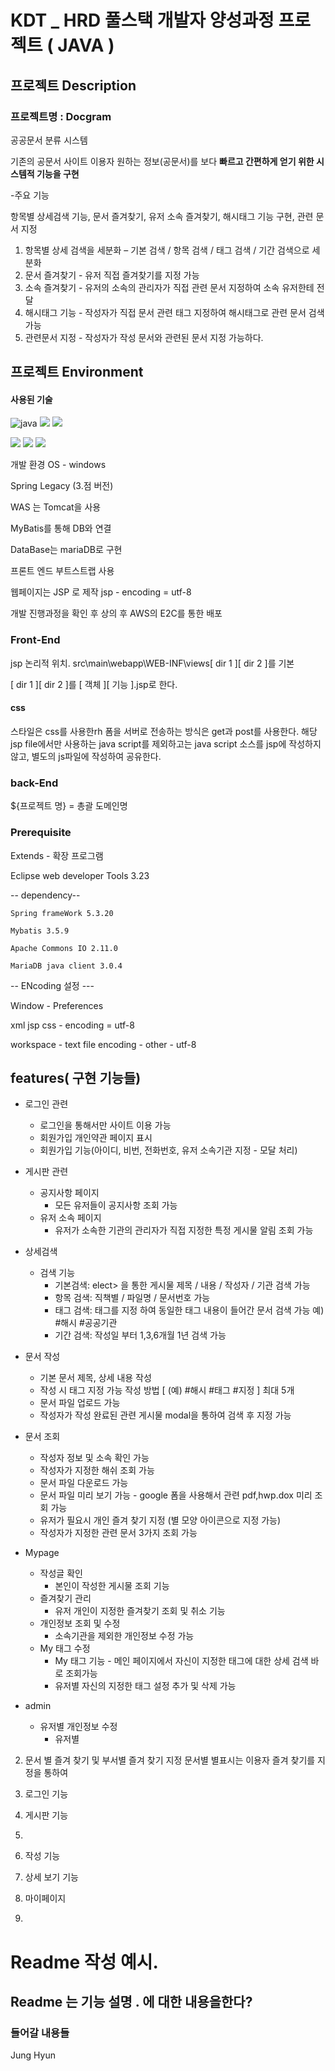 # KDT _ HRD 풀스택 개발자 양성과정 프로젝트 ( JAVA )

## 프로젝트 Description

### 프로젝트명 : Docgram

공공문서 분류 시스템 

기존의 공문서 사이트 이용자 원하는 정보(공문서)를
보다 **빠르고 간편하게 얻기 위한 시스템적 기능을 구현**

-주요 기능

항목별 상세검색 기능, 문서 즐겨찾기, 유저 소속 즐겨찾기, 해시태그 기능 구현, 관련 문서 지정

1. 항목별 상세 검색을 세분화 – 기본 검색 / 항목 검색 / 태그 검색 / 기간 검색으로 세분화
2. 문서 즐겨찾기 - 유저 직접 즐겨찾기를 지정 가능
3. 소속 즐겨찾기 - 유저의 소속의 관리자가 직접 관련 문서 지정하여 소속 유저한테 전달 
4. 해시태그 기능 - 작성자가 직접 문서 관련 태그 지정하여 해시태그로 관련 문서 검색 가능
5. 관련문서 지정 - 작성자가 작성 문서와 관련된 문서 지정 가능하다.

## 프로젝트 Environment
#### 사용된 기술
![java](https://camo.githubusercontent.com/64fff471582dc0763edf9abaebaf343ba03c7a34021313b77c9b4cd00368caf8/68747470733a2f2f696d672e736869656c64732e696f2f62616467652f4a6176612d3030364435433f7374796c653d666c61742d737175617265266c6f676f3d4a617661266c6f676f436f6c6f723d7768697465)
<img src="https://img.shields.io/badge/Tomcat-F8DC75?style=flat-square&logo=Apache Tomcat&logoColor=black"/></a>
<img src="https://img.shields.io/badge/MariaDB-003545?style=flat-square&logo=MariaDB&logoColor=white"/></a> 

<img src="https://img.shields.io/badge/Spring-6DB33F?style=flat-square&logo=Spring&logoColor=white"/></a>
<img src="https://img.shields.io/badge/Bootstrap-7952B3?style=flat-square&logo=Bootstrap&logoColor=white"/></a>
<img src="https://img.shields.io/badge/Amazon AWS-FF9900?style=flat-square&logo=Amazon AWS&logoColor=white"/></a>

개발 환경 OS - windows 

Spring Legacy (3.점 버전)

WAS 는 Tomcat을 사용

MyBatis를 통해 DB와 연결  

DataBase는 mariaDB로 구현

프론트 엔드 부트스트랩 사용

웹페이지는 JSP 로 제작 jsp - encoding = utf-8

개발 진행과정을 확인 후 상의 후 AWS의 E2C를 통한 배포

### Front-End

jsp 논리적 위치.
src\main\webapp\WEB-INF\views\[ dir 1 ][ dir 2 ]를 기본

[ dir 1 ][ dir 2 ]를 [ 객체 ][ 기능 ].jsp로 한다.

#### css

스타일은 css를 사용한rh 폼을 서버로 전송하는 방식은 get과 post를 사용한다.
해당 jsp file에서만 사용하는 java script를 제외하고는 java script 소스를 jsp에 작성하지 않고,
별도의 js파일에 작성하여 공유한다.



### back-End
 ${프로젝트 명} = 총괄 도메인명


### Prerequisite

Extends - 확장 프로그램

Eclipse web developer Tools 3.23
 
-- dependency--

	Spring frameWork 5.3.20
 
	Mybatis 3.5.9
 
	Apache Commons IO 2.11.0
 
	MariaDB java client 3.0.4
 
-- ENcoding 설정 ---

Window - Preferences

xml jsp css  - encoding = utf-8

workspace - text file encoding - other - utf-8

## features( 구현 기능들)

- 로그인 관련

	- 로그인을 통해서만 사이트 이용 가능
	- 회원가입 개인약관 페이지 표시
	- 회원가입 기능(아이디, 비번, 전화번호, 유저 소속기관 지정 - 모달 처리)

- 게시판 관련 
	- 공지사항 페이지
	 	- 모든 유저들이 공지사항 조회 가능
	- 유저 소속 페이지
		- 유저가 소속한 기관의 관리자가 직접 지정한 특정 게시물 알림 조회 가능
	
- 상세검색 
	- 검색 기능 
		- 기본검색: elect> 을 통한 게시물 제목 / 내용 / 작성자 / 기관  검색 가능
		- 항목  검색: 직책별 / 파일명 / 문서번호 가능
		- 태그 검색: 태그를 지정 하여 동일한 태그 내용이 들어간 문서 검색 가능 예) #해시 #공공기관
		- 기간 검색: 작성일 부터  1,3,6개월 1년 검색 가능 
	
 - 문서 작성 
 	- 기본 문서 제목, 상세 내용 작성
	- 작성 시 태그 지정 가능 작성 방법 [ (예) #해시 #태그 #지정 ] 최대 5개
	- 문서 파일 업로드 가능
	- 작성자가 작성 완료된 관련 게시물 modal을 통하여 검색 후 지정 가능

 - 문서 조회 
 	- 작성자 정보 및 소속 확인 가능
 	- 작성자가 지정한 해쉬 조회 가능
 	- 문서 파일 다운로드 가능 
 	- 문서 파일 미리 보기 가능 - google  폼을 사용해서 관련 pdf,hwp.dox 미리 조회 가능
	- 유저가 필요시 개인 즐겨 찾기 지정 (별 모양 아이콘으로 지정 가능)
	- 작성자가 지정한 관련 문서 3가지 조회 가능 

 - Mypage 
 	- 작성글 확인
 		- 본인이 작성한 게시물 조회 기능
 	- 즐겨찾기 관리
 		- 유저 개인이 지정한 즐겨찾기 조회 및 취소 기능
 	- 개인정보 조회 및 수정
 		- 소속기관을 제외한 개인정보 수정 가능
 	- My 태그 수정
 		- My 태그 기능 - 메인 페이지에서 자신이 지정한 태그에 대한 상세 검색 바로 조회가능
 		- 유저별 자신의 지정한 태그 설정 추가 및 삭제 가능

 - admin 
 	- 유저별 개인정보 수정 
 		- 유저별 
 

	
2. 문서 별 즐겨 찾기 및 부서별 즐겨 찾기 지정
문서별 별표시는 이용자 즐겨 찾기를 지정을 통하여 

3. 로그인 기능

5. 게시판 기능
6. 
7. 작성 기능

9. 상세 보기 기능

7. 마이페이지

8. 





# Readme 작성 예시.

## Readme 는 기능 설명 . 에 대한 내용을한다?
### 들어갈 내용들
Jung Hyun


